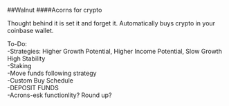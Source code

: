 ##Walnut
####Acorns for crypto

Thought behind it is set it and forget it. Automatically buys crypto in your coinbase wallet. 

To-Do:<br>
-Strategies: Higher Growth Potential, Higher Income Potential, Slow Growth High Stability<br>
  -Staking<br>
    -Move funds following strategy<br>
-Custom Buy Schedule<br>
-DEPOSIT FUNDS<br>
-Acrons-esk functionlity? Round up? <br>
